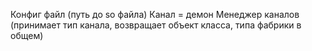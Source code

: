 
Конфиг файл (путь до so файла)
Канал = демон
Менеджер каналов (принимает тип канала, возвращает объект класса, типа фабрики в общем)